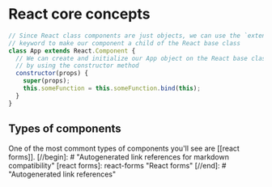 # React core concepts

```js
// Since React class components are just objects, we can use the `extends`
// keyword to make our component a child of the React base class
class App extends React.Component {
  // We can create and initialize our App object on the React base class
  // by using the constructor method
  constructor(props) {
    super(props);
    this.someFunction = this.someFunction.bind(this);
  }
}
```

## Types of components

One of the most commont types of components you'll see are [[react forms]].
[//begin]: # "Autogenerated link references for markdown compatibility"
[react forms]: react-forms "React forms"
[//end]: # "Autogenerated link references"
